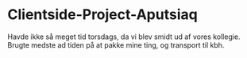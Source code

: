 # Clientside-Project-Aputsiaq

Havde ikke så meget tid torsdags, da vi blev smidt ud af vores kollegie.
Brugte medste ad tiden på at pakke mine ting, og transport til kbh.
